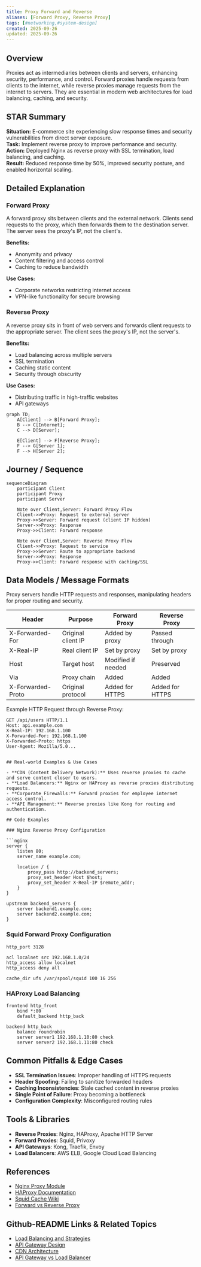 ```yaml
---
title: Proxy Forward and Reverse
aliases: [Forward Proxy, Reverse Proxy]
tags: [#networking,#system-design]
created: 2025-09-26
updated: 2025-09-26
---
```


## Overview

Proxies act as intermediaries between clients and servers, enhancing security, performance, and control. Forward proxies handle requests from clients to the internet, while reverse proxies manage requests from the internet to servers. They are essential in modern web architectures for load balancing, caching, and security.

## STAR Summary

**Situation:** E-commerce site experiencing slow response times and security vulnerabilities from direct server exposure.  
**Task:** Implement reverse proxy to improve performance and security.  
**Action:** Deployed Nginx as reverse proxy with SSL termination, load balancing, and caching.  
**Result:** Reduced response time by 50%, improved security posture, and enabled horizontal scaling.

## Detailed Explanation

### Forward Proxy

A forward proxy sits between clients and the external network. Clients send requests to the proxy, which then forwards them to the destination server. The server sees the proxy's IP, not the client's.

**Benefits:**
- Anonymity and privacy
- Content filtering and access control
- Caching to reduce bandwidth

**Use Cases:**
- Corporate networks restricting internet access
- VPN-like functionality for secure browsing

### Reverse Proxy

A reverse proxy sits in front of web servers and forwards client requests to the appropriate server. The client sees the proxy's IP, not the server's.

**Benefits:**
- Load balancing across multiple servers
- SSL termination
- Caching static content
- Security through obscurity

**Use Cases:**
- Distributing traffic in high-traffic websites
- API gateways

```mermaid
graph TD;
    A[Client] --> B[Forward Proxy];
    B --> C[Internet];
    C --> D[Server];

    E[Client] --> F[Reverse Proxy];
    F --> G[Server 1];
    F --> H[Server 2];
```

## Journey / Sequence

```mermaid
sequenceDiagram
    participant Client
    participant Proxy
    participant Server

    Note over Client,Server: Forward Proxy Flow
    Client->>Proxy: Request to external server
    Proxy->>Server: Forward request (client IP hidden)
    Server->>Proxy: Response
    Proxy->>Client: Forward response

    Note over Client,Server: Reverse Proxy Flow
    Client->>Proxy: Request to service
    Proxy->>Server: Route to appropriate backend
    Server->>Proxy: Response
    Proxy->>Client: Forward response with caching/SSL
```

## Data Models / Message Formats

Proxy servers handle HTTP requests and responses, manipulating headers for proper routing and security.

| Header | Purpose | Forward Proxy | Reverse Proxy |
|--------|---------|---------------|---------------|
| X-Forwarded-For | Original client IP | Added by proxy | Passed through |
| X-Real-IP | Real client IP | Set by proxy | Set by proxy |
| Host | Target host | Modified if needed | Preserved |
| Via | Proxy chain | Added | Added |
| X-Forwarded-Proto | Original protocol | Added for HTTPS | Added for HTTPS |

Example HTTP Request through Reverse Proxy:

```
GET /api/users HTTP/1.1
Host: api.example.com
X-Real-IP: 192.168.1.100
X-Forwarded-For: 192.168.1.100
X-Forwarded-Proto: https
User-Agent: Mozilla/5.0...
```
```

## Real-world Examples & Use Cases

- **CDN (Content Delivery Network):** Uses reverse proxies to cache and serve content closer to users.
- **Load Balancers:** Nginx or HAProxy as reverse proxies distributing requests.
- **Corporate Firewalls:** Forward proxies for employee internet access control.
- **API Management:** Reverse proxies like Kong for routing and authentication.

## Code Examples

### Nginx Reverse Proxy Configuration

```nginx
server {
    listen 80;
    server_name example.com;

    location / {
        proxy_pass http://backend_servers;
        proxy_set_header Host $host;
        proxy_set_header X-Real-IP $remote_addr;
    }
}

upstream backend_servers {
    server backend1.example.com;
    server backend2.example.com;
}
```

### Squid Forward Proxy Configuration

```squid
http_port 3128

acl localnet src 192.168.1.0/24
http_access allow localnet
http_access deny all

cache_dir ufs /var/spool/squid 100 16 256
```

### HAProxy Load Balancing

```haproxy
frontend http_front
    bind *:80
    default_backend http_back

backend http_back
    balance roundrobin
    server server1 192.168.1.10:80 check
    server server2 192.168.1.11:80 check
```

## Common Pitfalls & Edge Cases

- **SSL Termination Issues**: Improper handling of HTTPS requests
- **Header Spoofing**: Failing to sanitize forwarded headers
- **Caching Inconsistencies**: Stale cached content in reverse proxies
- **Single Point of Failure**: Proxy becoming a bottleneck
- **Configuration Complexity**: Misconfigured routing rules

## Tools & Libraries

- **Reverse Proxies**: Nginx, HAProxy, Apache HTTP Server
- **Forward Proxies**: Squid, Privoxy
- **API Gateways**: Kong, Traefik, Envoy
- **Load Balancers**: AWS ELB, Google Cloud Load Balancing

## References

- [Nginx Proxy Module](https://nginx.org/en/docs/http/ngx_http_proxy_module.html)
- [HAProxy Documentation](https://www.haproxy.org/)
- [Squid Cache Wiki](https://wiki.squid-cache.org/)
- [Forward vs Reverse Proxy](https://www.cloudflare.com/learning/cdn/glossary/reverse-proxy/)

## Github-README Links & Related Topics

- [Load Balancing and Strategies](../load-balancing-and-strategies/)
- [API Gateway Design](../api-gateway-design/)
- [CDN Architecture](../cdn-architecture/)
- [API Gateway vs Load Balancer](../api-gateway-vs-load-balancer/)